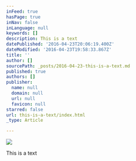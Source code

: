 ```yaml
---
inFeed: true
hasPage: true
inNav: false
inLanguage: null
keywords: []
description: This is a text
datePublished: '2016-04-23T20:06:19.400Z'
dateModified: '2016-04-23T19:58:33.867Z'
title: ''
author: []
sourcePath: _posts/2016-04-23-this-is-a-text.md
published: true
authors: []
publisher:
  name: null
  domain: null
  url: null
  favicon: null
starred: false
url: this-is-a-text/index.html
_type: Article

---
```

![](https://the-grid-user-content.s3-us-west-2.amazonaws.com/f0559519-cc9b-4c0c-8637-f2f4b1e6429d.jpg)

This is a text
